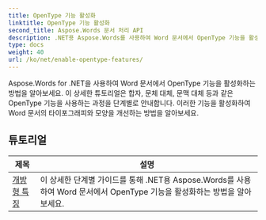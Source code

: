 ```yaml
---
title: OpenType 기능 활성화
linktitle: OpenType 기능 활성화
second_title: Aspose.Words 문서 처리 API
description: .NET용 Aspose.Words를 사용하여 Word 문서에서 OpenType 기능을 활성화하는 방법을 알아보세요. 튜토리얼은 OpenType 글꼴의 고급 기능을 활성화하는 단계를 안내합니다.
type: docs
weight: 40
url: /ko/net/enable-opentype-features/
---
```

Aspose.Words for .NET을 사용하여 Word 문서에서 OpenType 기능을 활성화하는 방법을 알아보세요. 이 상세한 튜토리얼은 합자, 문체 대체, 문맥 대체 등과 같은 OpenType 기능을 사용하는 과정을 단계별로 안내합니다. 이러한 기능을 활성화하여 Word 문서의 타이포그래피와 모양을 개선하는 방법을 알아보세요.

 ## 튜토리얼
| 제목 | 설명 |
| --- | --- |
| [개방형 특징](./open-type-features/) | 이 상세한 단계별 가이드를 통해 .NET용 Aspose.Words를 사용하여 Word 문서에서 OpenType 기능을 활성화하는 방법을 알아보세요. |